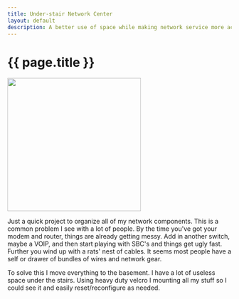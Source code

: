 ```yaml
---
title: Under-stair Network Center 
layout: default
description: A better use of space while making network service more accessible. 
---
```


# {{ page.title }}

<img src="http://www.mightybuda.com\images\IMG_20191111_161927.jpg" width="300px">


Just a quick project to organize all of my network components.  This is a common problem I see with a lot of people.  By the time you've got your modem and router, things are already getting messy.  Add in another switch, maybe a VOIP, and then start playing with SBC's and things get ugly fast.  Further you wind up with a rats' nest of cables.  It seems most people have a self or drawer of bundles of wires and network gear.

To solve this I move everything to the basement.  I have a lot of useless space under the stairs. Using heavy duty velcro I mounting all my stuff so I could see it and easily reset/reconfigure as needed.
